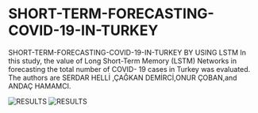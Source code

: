 # SHORT-TERM-FORECASTING-COVID-19-IN-TURKEY
SHORT-TERM-FORECASTING-COVID-19-IN-TURKEY BY USING LSTM 
In this study, the value of Long Short-Term Memory (LSTM) Networks in forecasting the total number of COVID-
19 cases in Turkey was evaluated.
The authors  are SERDAR HELLİ ,ÇAĞKAN DEMİRCİ,ONUR ÇOBAN,and ANDAÇ HAMAMCI.

![RESULTS](https://github.com/SerdarHelli/SHORT-TERM-FORECASTING-COVID-19-IN-TURKEY/blob/master/Figures/Uschemas.jpeg)
![RESULTS](https://github.com/SerdarHelli/SHORT-TERM-FORECASTING-COVID-19-IN-TURKEY/blob/master/Figures/modelsandu2.jpeg)
